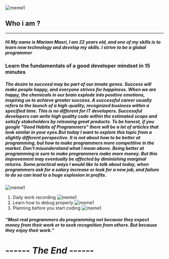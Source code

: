 
![meme1](https://avatars.githubusercontent.com/u/109732896?v=4)
## **Who i am ?**
-----------------
#### *Hi My name is Mariam Masri, I am 22 years old, and one of my skills is to learn new technology and develop my skills. I strive to be a global programmer*     

### Learn the fundamentals of a good developer mindset in 15 minutes

##### The desire to succeed may be part of our innate genes. Success will make people happy, and everyone strives for happiness. When we are happy, the chemicals in our brain explode into positive emotions, inspiring us to achieve greater success.               A successful career usually refers to the launch of a high-quality, recognized business within a specified time. This is no different for IT developers. Successful developers can write high quality code within the estimated scope and satisfy stakeholders by releasing great products.              To be honest, if you google "Good Habits of Programmers" there will be a lot of articles that look similar in your eyes.But today I want to explore this topic from a slightly different perspective. It is not about how to be better at programming, but how to make programmers more competitive in the market.           Don't misunderstand what I mean above. Being better at programming is sure to make programmers make more money. But this improvement may eventually be affected by diminishing marginal returns. Some practical ways I would like to talk about today, when programmers ask for a salary increase or look for a new job, and failure to do so can lead to a huge explosion in profits.
![meme1](https://arabicprogrammer.com/images/457/d9cbff2ba738e8d43e4c986788dbc791.JPEG)
1. Daily work recording
![meme1](https://arabicprogrammer.com/images/734/b54291272fc49cd104ec98ad19fd8306.JPEG)
2. Learn how to debug properly
![meme1](https://arabicprogrammer.com/images/479/0c51402d761d48e681ed2448a5844387.JPEG)
3. Planning before you start coding
![meme1](https://arabicprogrammer.com/images/380/6091516daea16e155f694ecea8e3ebf4.JPEG)
##### ***“Most real programmers do programming not because they expect money from their work or to seek recognition from others. But because they enjoy their work.”***
# ------ ***The End*** ------